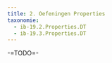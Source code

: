 ```yaml
---
title: 2. Oefeningen Properties
taxonomie:
  - ib-19.2.Properties.DT
  - ib-19.3.Properties.DT
---
```


-=TODO=-

